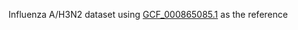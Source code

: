Influenza A/H3N2 dataset using [
GCF_000865085.1](https://www.ncbi.nlm.nih.gov/datasets/genome/GCF_000865085.1/) as the reference
